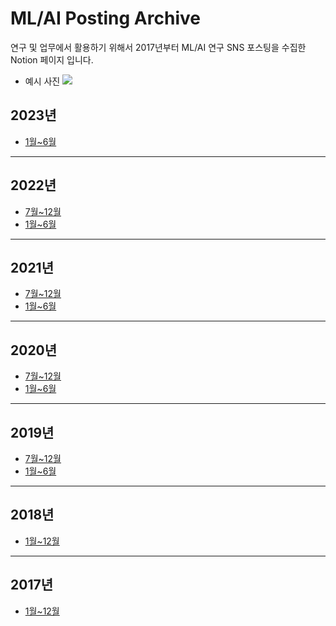 # ML/AI Posting Archive
연구 및 업무에서 활용하기 위해서 2017년부터 ML/AI 연구 SNS 포스팅을 수집한 Notion 페이지 입니다.
* 예시 사진
![](https://github.com/msp3887/ML-AI-Posting-Archive/blob/main/example.png?raw=true)

## 2023년
- [1월~6월](https://www.notion.so/a34d886e8a3c499f8b568f031981df80?v=f9e19a6d14eb4831b4c8eca3bfcfbda2)
___
## 2022년
- [7월~12월](https://www.notion.so/1b69a142718a467497c13c79c1a48033?v=a321524ae4e14ed990fe85b01ccde360)
- [1월~6월](https://www.notion.so/17c6222efbd7450ab9e3c073818326b3?v=b9219ce614374bc6a1ba5465f86910e2)
___
## 2021년
- [7월~12월](https://www.notion.so/5943639ecfc74f4db9ffc8551bb67e1d?v=93dcab81652c457f88bd75be38fc48e4)
- [1월~6월](https://www.notion.so/0d6c48d6249e4708acc62367ae2a4ead?v=5c3cf33d7c1448e7860e43571740b1c9)
___
## 2020년
- [7월~12월](https://www.notion.so/4f757b75e12945c9885d1b521be56208?v=63b65b2b8c79478e9b2284d43d8c06db)
- [1월~6월](https://www.notion.so/ed7e36e8de9e4a258c4c62e8e2a68f59?v=1228bb539215409086b527a8fb438b77)
___
## 2019년
- [7월~12월](https://charm-honeycrisp-c3c.notion.site/fc2edc4258ac4497892c4449f57664b9?v=cd7e00401f3948b98c05a10dcd7c82dd)
- [1월~6월](https://charm-honeycrisp-c3c.notion.site/d90abeace4d44ce5bfc09e3cac0114e6?v=dfe356c2af704f37a2746f922683d383)
___
## 2018년
- [1월~12월](https://charm-honeycrisp-c3c.notion.site/e6750b52ea0b461697bbe97d04b81894?v=8aef8b38c5244c14b1974d0e6c157438)
___
## 2017년
- [1월~12월](https://charm-honeycrisp-c3c.notion.site/76540d6878b847e0b6a6f761c7ebf3dc?v=73a2d0caecc94314b9bf9f1a9c9ebdd6)

